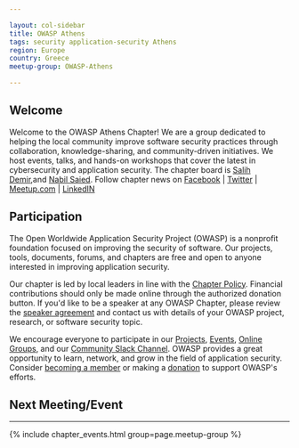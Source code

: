 ```yaml
---

layout: col-sidebar
title: OWASP Athens
tags: security application-security Athens
region: Europe
country: Greece 
meetup-group: OWASP-Athens

---
```


## Welcome
Welcome to the OWASP Athens Chapter! We are a group dedicated to helping the local community improve software security practices through collaboration, knowledge-sharing, and community-driven initiatives. We host events, talks, and hands-on workshops that cover the latest in cybersecurity and application security.  The chapter board is <a href="mailto:salih.demir@owasp.org">Salih Demir</a>,and <a href="mailto:nabil.saied@owasp.org">Nabil Saied</a>. Follow chapter news on [Facebook](https://www.facebook.com/OWASPAthens) | [Twitter](https://twitter.com/owaspathens) | [Meetup.com](https://meetup.com/OWASP-Athens) | [LinkedIN](https://uk.linkedin.com/company/owaspathens)

## Participation
The Open Worldwide Application Security Project (OWASP) is a nonprofit foundation focused on improving the security of software. Our projects, tools, documents, forums, and chapters are free and open to anyone interested in improving application security.

Our chapter is led by local leaders in line with the [Chapter Policy](https://owasp.org/www-policy/). Financial contributions should only be made online through the authorized donation button. If you'd like to be a speaker at any OWASP Chapter, please review the [speaker agreement](/www-policy/speaker-agreement) and contact us with details of your OWASP project, research, or software security topic.

We encourage everyone to participate in our [Projects](/projects), [Events](/events), [Online Groups](https://groups.google.com/a/owasp.com/), and our [Community Slack Channel](https://owasp.slack.com/). OWASP provides a great opportunity to learn, network, and grow in the field of application security. Consider [becoming a member](/membership) or making a [donation](/donate) to support OWASP's efforts.

## Next Meeting/Event
---------------------
{% include chapter_events.html group=page.meetup-group %}

